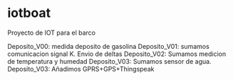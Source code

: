 # iotboat
Proyecto de IOT para el barco

Deposito_V00: medida deposito de gasolina
Deposito_V01: sumamos comunicacion signal K. Envio de deltas
Deposito_V02: Sumamos medicion de temperatura y humedad
Deposito_V03: Sumamos sensor de agua.
Deposito_V03: Añadimos GPRS+GPS+Thingspeak
